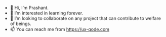 - 👋 Hi, I’m Prashant.
- 👀 I’m interested in learning forever.
- 💞️ I’m looking to collaborate on any project that can contribute to welfare of beings.
- 📫 You can reach me from https://ux-qode.com
